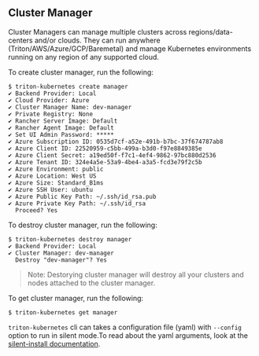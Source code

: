 ## Cluster Manager

Cluster Managers can manage multiple clusters across regions/data-centers and/or clouds. They can run anywhere (Triton/AWS/Azure/GCP/Baremetal) and manage Kubernetes environments running on any region of any supported cloud.

To create cluster manager, run the following:
```
$ triton-kubernetes create manager
✔ Backend Provider: Local
✔ Cloud Provider: Azure
✔ Cluster Manager Name: dev-manager
✔ Private Registry: None
✔ Rancher Server Image: Default
✔ Rancher Agent Image: Default
✔ Set UI Admin Password: *****
✔ Azure Subscription ID: 0535d7cf-a52e-491b-b7bc-37f674787ab8
✔ Azure Client ID: 22520959-c5bb-499a-b3d0-f97e8849385e
✔ Azure Client Secret: a19ed50f-f7c1-4ef4-9862-97bc880d2536
✔ Azure Tenant ID: 324e4a5e-53a9-4be4-a3a5-fcd3e79f2c5b
✔ Azure Environment: public
✔ Azure Location: West US
✔ Azure Size: Standard_B1ms
✔ Azure SSH User: ubuntu
✔ Azure Public Key Path: ~/.ssh/id_rsa.pub
✔ Azure Private Key Path: ~/.ssh/id_rsa
  Proceed? Yes

```

To destroy cluster manager, run the following:

```
$ triton-kubernetes destroy manager
✔ Backend Provider: Local
✔ Cluster Manager: dev-manager
  Destroy "dev-manager"? Yes
```
> Note: Destorying cluster manager will destroy all your clusters and nodes attached to the cluster manager.

To get cluster manager, run the following:

```
$ triton-kubernetes get manager
```

`triton-kubernetes` cli can takes a configuration file (yaml) with `--config` option to run in silent mode.To read about the yaml arguments, look at the [silent-install documentation](https://github.com/joyent/triton-kubernetes/tree/master/docs/guide/silent-install-yaml.md).